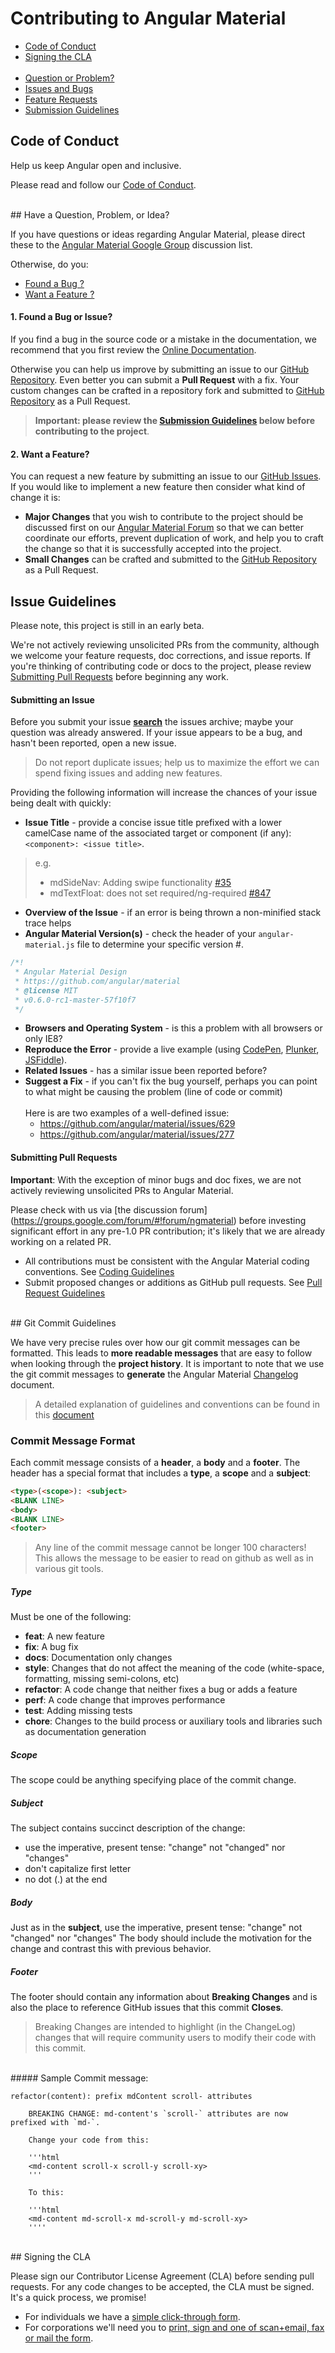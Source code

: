 # Contributing to Angular Material

 - [Code of Conduct](#coc)
 - [Signing the CLA](#cla)<br/><br/>
 - [Question or Problem?](#question)
 - [Issues and Bugs](#bug)
 - [Feature Requests](#feature)
 - [Submission Guidelines](#submit)

## <a name="coc"></a> Code of Conduct
Help us keep Angular open and inclusive.

Please read and follow our [Code of Conduct](https://github.com/angular/code-of-conduct/blob/master/CODE_OF_CONDUCT.md).

<br/>
## <a name="question"></a> Have a Question, Problem, or Idea?

If you have questions or ideas regarding Angular Material, please direct these to the [Angular Material Google Group](https://groups.google.com/forum/#!forum/ngmaterial)
discussion list.

Otherwise, do you:

- [Found a Bug ?](#bug)
- [Want a Feature ?](#feature)

#### <a name="bug"></a> 1. Found a Bug or Issue?
If you find a bug in the source code or a mistake in the documentation, we recommend that you first review the [Online Documentation](http://material.angularjs.org/).

Otherwise you can help us improve by submitting an issue to our [GitHub Repository](https://github.com/angular/material/issues/new). Even better you can submit a **Pull Request** with a fix. Your custom changes can be crafted in a repository fork and submitted to [GitHub Repository](https://github.com/angular/material/compare) as a Pull Request.


> **Important: please review the [Submission Guidelines](#submit) below before contributing to the project**.

#### <a name="feature"></a> 2. Want a Feature?
You can request a new feature by submitting an issue to our [GitHub Issues](https://github.com/angular/material/issues/new).  If you would like to implement a new feature then consider what kind of change it is:

* **Major Changes** that you wish to contribute to the project should be discussed first on our
[Angular Material Forum](https://groups.google.com/forum/#!forum/ngmaterial) so that we can better coordinate our efforts, prevent duplication of work, and help you to craft the change so that it is successfully accepted into the
project.
* **Small Changes** can be crafted and submitted to the [GitHub Repository](https://github.com/angular/material/compare) as a Pull Request.

## <a name="submit"></a> Issue Guidelines

Please note, this project is still in an early beta.

We're not actively reviewing unsolicited PRs from the community, although we welcome your feature requests, doc corrections, and issue reports. If you're thinking of contributing code or docs to the project, please review [Submitting Pull Requests](#submitpr) before beginning any work.

#### Submitting an Issue
Before you submit your issue **[search](https://github.com/angular/material/issues?q=is%3Aissue+is%3Aopen)** the issues archive; maybe your question was already answered. If your issue appears to be a bug, and hasn't been reported, open a new issue.

> Do not report duplicate issues; help us to maximize the effort we can spend fixing issues and adding new features.


Providing the following information will increase the chances of your issue being dealt with quickly:

* **Issue Title** - provide a concise issue title prefixed with a lower camelCase name of the associated target or component (if any): `<component>: <issue title>`.
 
> e.g.
> *  mdSideNav: Adding swipe functionality  [#35](https://github.com/angular/material/issues/35)
> *  mdTextFloat: does not set required/ng-required [#847](https://github.com/angular/material/issues/847)

* **Overview of the Issue** - if an error is being thrown a non-minified stack trace helps
* **Angular Material Version(s)** - check the header of your `angular-material.js` file to determine your specific version #.

```js
/*!
 * Angular Material Design
 * https://github.com/angular/material
 * @license MIT
 * v0.6.0-rc1-master-57f10f7
 */
 ```
* **Browsers and Operating System** - is this a problem with all browsers or only IE8?
* **Reproduce the Error** - provide a live example (using [CodePen](http://codepen.io/), [Plunker](http://plnkr.co/),
  [JSFiddle](http://jsfiddle.net/)).
* **Related Issues** - has a similar issue been reported before?
* **Suggest a Fix** - if you can't fix the bug yourself, perhaps you can point to what might be
  causing the problem (line of code or commit)<br/><br/>
Here is are two examples of a well-defined issue:
  - https://github.com/angular/material/issues/629
  - https://github.com/angular/material/issues/277

#### <a name="submitpr"></a>Submitting Pull Requests

**Important**: With the exception of minor bugs and doc fixes, we are not actively reviewing unsolicited PRs to Angular Material.

Please check with us via [the discussion forum] (https://groups.google.com/forum/#!forum/ngmaterial) before investing significant effort in any pre-1.0 PR contribution; it's likely that we are already working on a related PR.

* All contributions must be consistent with the Angular Material coding conventions. See [Coding Guidelines](CODING.md)
* Submit proposed changes or additions as GitHub pull requests. See [Pull Request Guidelines](PULL_REQUESTS.md)

<br/>
## <a name="commit"></a> Git Commit Guidelines

We have very precise rules over how our git commit messages can be formatted.  This leads to **more
readable messages** that are easy to follow when looking through the **project history**.  It is important to note that we use the git commit messages to **generate** the Angular Material [Changelog](../../CHANGELOG.md) document.

> A detailed explanation of guidelines and conventions can be found in this [document](https://docs.google.com/document/d/1QrDFcIiPjSLDn3EL15IJygNPiHORgU1_OOAqWjiDU5Y/edit#)

### Commit Message Format
Each commit message consists of a **header**, a **body** and a **footer**.  The header has a special
format that includes a **type**, a **scope** and a **subject**:

```html
<type>(<scope>): <subject>
<BLANK LINE>
<body>
<BLANK LINE>
<footer>
```

> Any line of the commit message cannot be longer 100 characters! <br/>This allows the message to be easier
to read on github as well as in various git tools.

##### Type
Must be one of the following:

* **feat**: A new feature
* **fix**: A bug fix
* **docs**: Documentation only changes
* **style**: Changes that do not affect the meaning of the code (white-space, formatting, missing
  semi-colons, etc)
* **refactor**: A code change that neither fixes a bug or adds a feature
* **perf**: A code change that improves performance
* **test**: Adding missing tests
* **chore**: Changes to the build process or auxiliary tools and libraries such as documentation
  generation

##### Scope
The scope could be anything specifying place of the commit change.

##### Subject
The subject contains succinct description of the change:

* use the imperative, present tense: "change" not "changed" nor "changes"
* don't capitalize first letter
* no dot (.) at the end

##### Body
Just as in the **subject**, use the imperative, present tense: "change" not "changed" nor "changes"
The body should include the motivation for the change and contrast this with previous behavior.

##### Footer
The footer should contain any information about **Breaking Changes** and is also the place to
reference GitHub issues that this commit **Closes**.
>Breaking Changes are intended to highlight (in the ChangeLog) changes that will require community users to modify their code with this commit.

<br/>
##### Sample Commit message:

```text
refactor(content): prefix mdContent scroll- attributes

    BREAKING CHANGE: md-content's `scroll-` attributes are now prefixed with `md-`.

    Change your code from this:

    '''html
    <md-content scroll-x scroll-y scroll-xy>
    '''

    To this:

    '''html
    <md-content md-scroll-x md-scroll-y md-scroll-xy>
    ''''
```

<br/>
## <a name="cla"></a> Signing the CLA

Please sign our Contributor License Agreement (CLA) before sending pull requests. For any code
changes to be accepted, the CLA must be signed. It's a quick process, we promise!

* For individuals we have a [simple click-through form](https://cla.developers.google.com/about/google-individual?csw=1).
* For corporations we'll need you to
  [print, sign and one of scan+email, fax or mail the form](https://developers.google.com/open-source/cla/corporate?csw=1).


